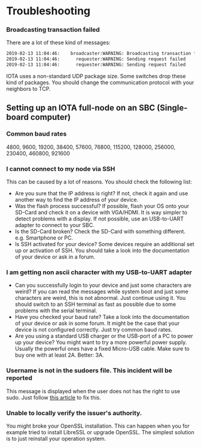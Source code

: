 # Troubleshooting

### Broadcasting transaction failed

There are a lot of these kind of messages:

```bash
2019-02-13 11:04:46:    broadcaster:WARNING: Broadcasting transaction failed
2019-02-13 11:04:46:      requester:WARNING: Sending request failed
2019-02-13 11:04:46:      requester:WARNING: Sending request failed
```

IOTA uses a non-standard UDP package size. Some switches drop these kind of packages. 
You should change the communication protocol with your neighbors to TCP.

## Setting up an IOTA full-node on an SBC (Single-board computer)

### Common baud rates

4800, 9600, 19200, 38400, 57600, 76800, 115200, 128000, 256000,  230400, 460800, 921600

### I cannot connect to my node via SSH

This can be caused by a lot of reasons. You should check the following list:
- Are you sure that the IP address is right? 
If not, check it again and use another way to find the IP address of your device.
- Was the flash process successful? 
If possible, flash your OS onto your SD-Card and check it on a device with VGA/HDMI.
It is way simpler to detect problems with a display. 
If not possible, use an USB-to-UART adapter to connect to your SBC.
- Is the SD-Card broken? Check the SD-Card with something different. e.g. Smartphone or PC.
- Is SSH activated for your device? 
Some devices require an additional set up or activation of SSH. 
You should take a look into the documentation of your device or ask in a forum.

### I am getting non ascii character with my USB-to-UART adapter

- Can you successfully login to your device and just some characters are weird? 
If you can read the messages while system boot and just some characters are weird, this is not abnormal. 
Just continue using it. You should switch to an SSH terminal as fast as possible 
due to some problems with the serial terminal.
- Have you checked your baud rate? 
Take a look into the documentation of your device or ask in some forum. 
It might be the case that your device is not configured correctly. Just try common baud rates.
- Are you using a standard USB charger or the USB-port of a PC to power up your device?
You might want to try a more powerful power supply. Usually the powerful ones have a fixed Micro-USB cable.
Make sure to buy one with at least 2A. Better: 3A.

### Username is not in the sudoers file. This incident will be reported

This message is displayed when the user does not has the right to use sudo.
Just follow [this article](https://www.tecmint.com/fix-user-is-not-in-the-sudoers-file-the-incident-will-be-reported-ubuntu/) to fix this.

### Unable to locally verify the issuer's authority.

You might broke your OpenSSL installation. This can happen when you for example tried to install LibreSSL or upgrade OpenSSL.
The simplest solution is to just reinstall your operation system.
